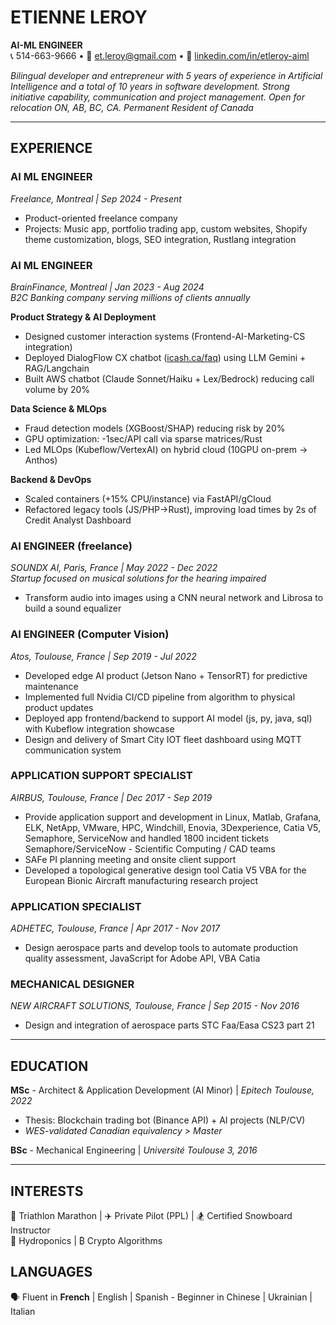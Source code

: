 # ETIENNE LEROY  
**AI-ML ENGINEER**  
📞 514-663-9666 • 📧 et.leroy@gmail.com • 🔗 [linkedin.com/in/etleroy-aiml](www.linkedin.com/in/etleroy-aiml/)  

*Bilingual developer and entrepreneur with 5 years of experience in Artificial Intelligence and a total of 10 years in software development. Strong initiative capability, communication and project management. Open for relocation ON, AB, BC, CA. Permanent Resident of Canada*

---

## EXPERIENCE  

### **AI ML ENGINEER**  
*Freelance, Montreal | Sep 2024 - Present*  
- Product-oriented freelance company  
- Projects: Music app, portfolio trading app, custom websites, Shopify theme customization, blogs, SEO integration, Rustlang integration  

### **AI ML ENGINEER**  
*BrainFinance, Montreal | Jan 2023 - Aug 2024*  
*B2C Banking company serving millions of clients annually*  

**Product Strategy & AI Deployment**  
- Designed customer interaction systems (Frontend-AI-Marketing-CS integration)  
- Deployed DialogFlow CX chatbot ([icash.ca/faq](icash.ca/faq)) using LLM Gemini + RAG/Langchain  
- Built AWS chatbot (Claude Sonnet/Haiku + Lex/Bedrock) reducing call volume by 20%  

**Data Science & MLOps**  
- Fraud detection models (XGBoost/SHAP) reducing risk by 20%  
- GPU optimization: -1sec/API call via sparse matrices/Rust  
- Led MLOps (Kubeflow/VertexAI) on hybrid cloud (10GPU on-prem → Anthos)  

**Backend & DevOps**  
- Scaled containers (+15% CPU/instance) via FastAPI/gCloud  
- Refactored legacy tools (JS/PHP→Rust), improving load times by 2s of Credit Analyst Dashboard 

### **AI ENGINEER** (freelance) 
*SOUNDX AI, Paris, France | May 2022 - Dec 2022*  
*Startup focused on musical solutions for the hearing impaired*
- Transform audio into images using a CNN neural network and Librosa to build a sound equalizer

### **AI ENGINEER (Computer Vision)**  
*Atos, Toulouse, France | Sep 2019 - Jul 2022*  
- Developed edge AI product (Jetson Nano + TensorRT) for predictive maintenance  
- Implemented full Nvidia CI/CD pipeline from algorithm to physical product updates  
- Deployed app frontend/backend to support AI model (js, py, java, sql) with Kubeflow integration showcase
- Design and delivery of Smart City IOT fleet dashboard using MQTT communication system

### **APPLICATION SUPPORT SPECIALIST**
*AIRBUS, Toulouse, France | Dec 2017 - Sep 2019*
- Provide application support and development in Linux, Matlab, Grafana, ELK, NetApp, VMware, HPC, Windchill, Enovia, 3Dexperience, Catia V5, Semaphore, ServiceNow and handled 1800 incident tickets Semaphore/ServiceNow - Scientific Computing / CAD teams
- SAFe PI planning meeting and onsite client support 
- Developed a topological generative design tool Catia V5 VBA for the European Bionic Aircraft manufacturing research project

### **APPLICATION SPECIALIST**
*ADHETEC, Toulouse, France | Apr 2017 - Nov 2017*
- Design aerospace parts and develop tools to automate production quality assessment, JavaScript for Adobe API, VBA Catia

### **MECHANICAL DESIGNER**
*NEW AIRCRAFT SOLUTIONS, Toulouse, France | Sep 2015 - Nov 2016*
- Design and integration of aerospace parts STC Faa/Easa CS23 part 21

---

## EDUCATION  
**MSc** - Architect & Application Development (AI Minor) | *Epitech Toulouse, 2022*  
- Thesis: Blockchain trading bot (Binance API) + AI projects (NLP/CV)  
- *WES-validated Canadian equivalency > Master*  

**BSc** - Mechanical Engineering | *Université Toulouse 3, 2016*  

---

## INTERESTS  
🏃 Triathlon Marathon | ✈️ Private Pilot (PPL) | 🏂 Certified Snowboard Instructor  
🌱 Hydroponics | ₿ Crypto Algorithms  

## LANGUAGES 
🗣️ Fluent in **French** | English | Spanish - Beginner in Chinese | Ukrainian | Italian 
